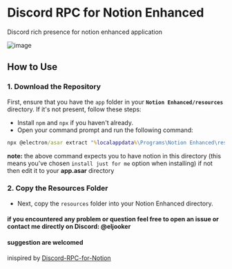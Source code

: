 # Discord RPC for Notion Enhanced
 Discord rich presence for notion enhanced application

![image](https://github.com/ELJoOker2004/DIscord-RPC-for-Notion-Enhanced/assets/62572632/c986f755-eb23-4eb7-a591-2e7efcebf886)


## How to Use

### 1. Download the Repository

First, ensure that you have the `app` folder in your **`Notion Enhanced/resources`** directory. If it's not present, follow these steps:

- Install `npm` and `npx` if you haven't already.
- Open your command prompt and run the following command:

```cmd
npx @electron/asar extract "%localappdata%\Programs\Notion Enhanced\resources\app.asar" "%localappdata%\Programs\Notion Enhanced\resources\app"
```
**note:** the above command expects you to have notion in this directory (this means you've chosen `install just for me` option when installing) if not then edit it to your **app.asar** directory

### 2. Copy the Resources Folder
- Next, copy the `resources` folder into your Notion Enhanced directory.

#### if you encountered any problem or question feel free to open an issue or contact me directly on Discord: **@eljooker**
#### suggestion are welcomed

inispired by [Discord-RPC-for-Notion](https://github.com/Mizari-W/Discord-RPC-for-Notion.git)
